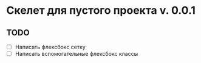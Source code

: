 # Скелет для пустого проекта v. 0.0.1

## TODO
- [ ] Написать флексбокс сетку
- [ ] Написать вспомогательные флексбокс классы